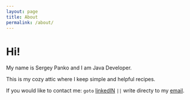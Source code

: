```yaml
---
layout: page
title: About
permalink: /about/
---
```


# Hi!

My name is Sergey Panko and I am Java Developer.

This is my cozy attic where I keep simple and helpful recipes.

If you would like to contact me: `goto` [linkedIN](https://www.linkedin.com/in/sergpank/) `||` write directy to my [email](mailto:sergpank@gmail.com).
